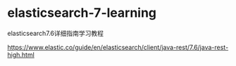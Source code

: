 # elasticsearch-7-learning
elasticsearch7.6详细指南学习教程

https://www.elastic.co/guide/en/elasticsearch/client/java-rest/7.6/java-rest-high.html

